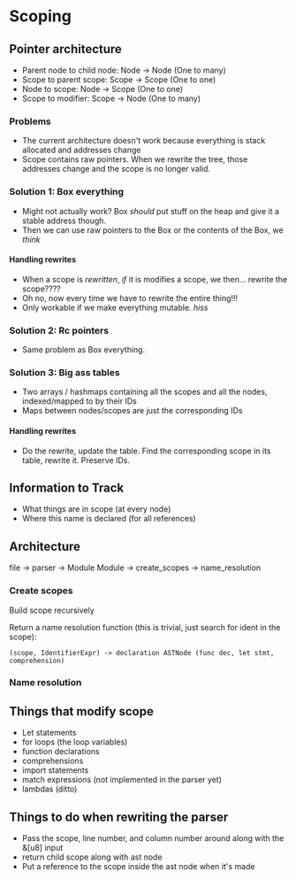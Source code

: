 # Scoping

## Pointer architecture
* Parent node to child node: Node -> Node (One to many)
* Scope to parent scope: Scope -> Scope (One to one)
* Node to scope: Node -> Scope (One to one)
* Scope to modifier: Scope -> Node (One to many)

### Problems
* The current architecture doesn't work because everything is stack allocated and addresses change
* Scope contains raw pointers. When we rewrite the tree, those addresses change and the scope is no longer valid.

### Solution 1: Box everything
* Might not actually work? Box *should* put stuff on the heap and give it a stable address though.
* Then we can use raw pointers to the Box or the contents of the Box, we *think*

#### Handling rewrites
* When a scope is *rewritten*, *if* it is modifies a scope, we then... rewrite the scope????
* Oh no, now every time we have to rewrite the entire thing!!!
* Only workable if we make everything mutable. *hiss*

### Solution 2: Rc pointers
* Same problem as Box everything.

### Solution 3: Big ass tables
* Two arrays / hashmaps containing all the scopes and all the nodes, indexed/mapped to by their IDs
* Maps between nodes/scopes are just the corresponding IDs

#### Handling rewrites
* Do the rewrite, update the table. Find the corresponding scope in its table, rewrite it. Preserve IDs.

## Information to Track
* What things are in scope (at every node)
* Where this name is declared (for all references)

## Architecture
file -> parser -> Module
Module -> create_scopes -> name_resolution

### Create scopes

Build scope recursively

Return a name resolution function (this is trivial, just search for ident in the scope):

    (scope, IdentifierExpr) -> declaration ASTNode (func dec, let stmt, comprehension)



### Name resolution



## Things that modify scope
* Let statements
* for loops (the loop variables)
* function declarations
* comprehensions
* import statements
* match expressions (not implemented in the parser yet)
* lambdas (ditto)

## Things to do when rewriting the parser
* Pass the scope, line number, and column number around along with the &[u8] input
* return child scope along with ast node
* Put a reference to the scope inside the ast node when it's made
